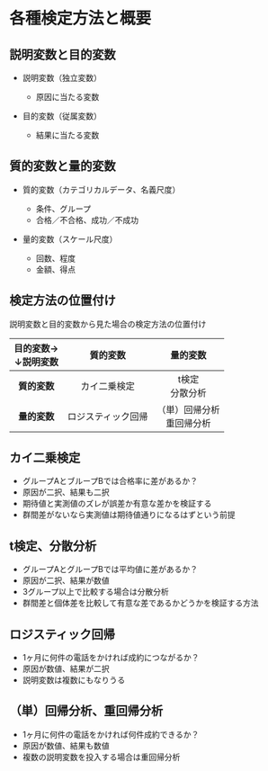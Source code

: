 # 各種検定方法と概要

## 説明変数と目的変数
* 説明変数（独立変数）
  * 原因に当たる変数

* 目的変数（従属変数）
  * 結果に当たる変数

## 質的変数と量的変数
* 質的変数（カテゴリカルデータ、名義尺度）
  * 条件、グループ
  * 合格／不合格、成功／不成功

* 量的変数（スケール尺度）
  * 回数、程度
  * 金額、得点

## 検定方法の位置付け
説明変数と目的変数から見た場合の検定方法の位置付け

| 目的変数→<br>↓説明変数 |      質的変数      |           量的変数           |
| :--------------------: | :----------------: | :--------------------------: |
|      __質的変数__      |    カイ二乗検定    |      t検定<br>分散分析       |
|      __量的変数__      | ロジスティック回帰 | （単）回帰分析<br>重回帰分析 |

## カイ二乗検定
* グループAとブループBでは合格率に差があるか？
* 原因が二択、結果も二択
* 期待値と実測値のズレが誤差か有意な差かを検証する
* 群間差がないなら実測値は期待値通りになるはずという前提

## t検定、分散分析
* グループAとグループBでは平均値に差があるか？
* 原因が二択、結果が数値
* 3グループ以上で比較する場合は分散分析
* 群間差と個体差を比較して有意な差であるかどうかを検証する方法

## ロジスティック回帰
* 1ヶ月に何件の電話をかければ成約につながるか？
* 原因が数値、結果が二択
* 説明変数は複数にもなりうる

## （単）回帰分析、重回帰分析
* 1ヶ月に何件の電話をかければ何件成約できるか？
* 原因が数値、結果も数値
* 複数の説明変数を投入する場合は重回帰分析
